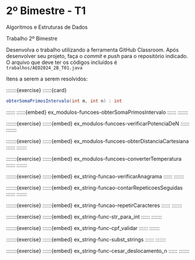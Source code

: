 # 2º Bimestre - T1

Algoritmos e Estruturas de Dados 

Trabalho 2º Bimestre

Desenvolva o trabalho utilizando a ferramenta GitHub Classroom. Após desenvolver seu projeto, faça o *commit* e *push* para o repositório indicado. O arquivo que deve ter os códigos incluídos é `trabalhos/AED2024_2B_T01.java`


Itens a serem a serem resolvidos:

:::::::{exercise}
::::::{card}
```java
obterSomaPrimosIntervalo(int m, int n) : int
```
::::::
::::::{embed} ex_modulos-funcoes-obterSomaPrimosIntervalo
::::::
:::::::

:::::::{exercise}
::::::{embed} ex_modulos-funcoes-verificarPotenciaDeN
::::::
:::::::

:::::::{exercise}
::::::{embed} ex_modulos-funcoes-obterDistanciaCartesiana
::::::
:::::::

:::::::{exercise}
::::::{embed} ex_modulos-funcoes-converterTemperatura
::::::
:::::::

:::::::{exercise}
::::::{embed} ex_string-funcao-verificarAnagrama
::::::
:::::::

:::::::{exercise}
::::::{embed} ex_string-funcao-contarRepeticoesSeguidas
::::::
:::::::

:::::::{exercise}
::::::{embed} ex_string-funcao-repetirCaracteres
::::::
:::::::

:::::::{exercise}
::::::{embed} ex_string-func-str_para_int
::::::
:::::::

:::::::{exercise}
::::::{embed} ex_string-func-cpf_validar
::::::
:::::::                                                                                                                            


:::::::{exercise}
::::::{embed} ex_string-func-subst_strings
::::::
:::::::

:::::::{exercise}
::::::{embed} ex_string-func-cesar_deslocamento_n
::::::
:::::::
